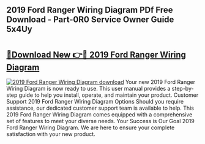 ## 2019 Ford Ranger Wiring Diagram PDf Free Download - Part-0R0 Service Owner Guide 5x4Uy

# <h2><a href="http://dfu814.blite.top/?on=2019+Ford+Ranger+Wiring+Diagram">🔗Download New 👉🔴 2019 Ford Ranger Wiring Diagram</a></h2>

[![2019 Ford Ranger Wiring Diagram download](https://i.imgur.com/lujVjoI.png)](http://dfu814.blite.top/?on=2019+Ford+Ranger+Wiring+Diagram)
Your new 2019 Ford Ranger Wiring Diagram is now ready to use. This user manual provides a step-by-step guide to help you install, operate, and maintain your product. Customer Support 2019 Ford Ranger Wiring Diagram Options Should you require assistance, our dedicated customer support team is available to help. This 2019 Ford Ranger Wiring Diagram comes equipped with a comprehensive set of features to meet your diverse needs. Your Success is Our Goal 2019 Ford Ranger Wiring Diagram. We are here to ensure your complete satisfaction with your new product.
